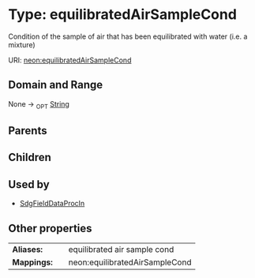 
# Type: equilibratedAirSampleCond


Condition of the sample of air that has been equilibrated with water (i.e. a mixture)

URI: [neon:equilibratedAirSampleCond](https://data.neonscience.org/equilibratedAirSampleCond)


## Domain and Range

None ->  <sub>OPT</sub> [String](types/String.md)

## Parents


## Children


## Used by

 * [SdgFieldDataProcIn](SdgFieldDataProcIn.md)

## Other properties

|  |  |  |
| --- | --- | --- |
| **Aliases:** | | equilibrated air sample cond |
| **Mappings:** | | neon:equilibratedAirSampleCond |

